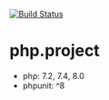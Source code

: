 [![Build Status](https://travis-ci.org/chrish65535/php.project.svg?branch=main)](https://travis-ci.org/chrish65535/php.project)

# php.project

- php: 7.2, 7.4, 8.0
- phpunit: ^8
